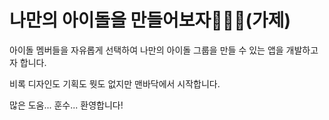 # 나만의 아이돌을 만들어보자🎤🕺💃(가제)

아이돌 멤버들을 자유롭게 선택하여 나만의 아이돌 그룹을 만들 수 있는 앱을 개발하고자 합니다.

비록 디자인도 기획도 뭣도 없지만 맨바닥에서 시작합니다.

많은 도움... 훈수... 환영합니다!
